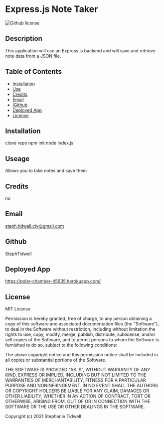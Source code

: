 # Express.js Note Taker

![Github license](https://img.shields.io/badge/License--blue.svg)

## Description

This application will use an Express.js backend and will save and retrieve note data from a JSON file.

## Table of Contents

- [Installation](#installation)
- [Use](#use)
- [Credits](#credits)
- [Email](#email)
- [IGithub](#github)
- [Deployed App](#app)
- [License](#license)

## Installation

clone repo
npm init
node index.js

## Useage

Allows you to take notes and save them

## Credits

no

## Email

steph.tidwell.civ@gmail.com

## Github

StephTidwell

## Deployed App
https://polar-chamber-45635.herokuapp.com/

## License

MIT License

Permission is hereby granted, free of charge, to any person obtaining a copy of this software and associated documentation files (the "Software"), to deal in the Software without restriction, including without limitation the rights to use, copy, modify, merge, publish, distribute, sublicense, and/or sell copies of the Software, and to permit persons to whom the Software is furnished to do so, subject to the following conditions:

The above copyright notice and this permission notice shall be included in all copies or substantial portions of the Software.

THE SOFTWARE IS PROVIDED "AS IS", WITHOUT WARRANTY OF ANY KIND, EXPRESS OR IMPLIED, INCLUDING BUT NOT LIMITED TO THE WARRANTIES OF MERCHANTABILITY, FITNESS FOR A PARTICULAR PURPOSE AND NONINFRINGEMENT. IN NO EVENT SHALL THE AUTHORS OR COPYRIGHT HOLDERS BE LIABLE FOR ANY CLAIM, DAMAGES OR OTHER LIABILITY, WHETHER IN AN ACTION OF CONTRACT, TORT OR OTHERWISE, ARISING FROM, OUT OF OR IN CONNECTION WITH THE SOFTWARE OR THE USE OR OTHER DEALINGS IN THE SOFTWARE.

Copyright (c) 2021 Stephanie Tidwell
